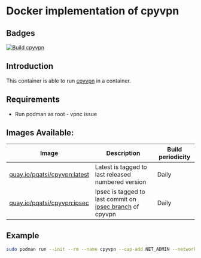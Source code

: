 # Docker implementation of cpyvpn

## Badges

[![Build cpyvpn](https://github.com/leleobhz/cpyvpn-docker/actions/workflows/build-latest.yml/badge.svg)](https://github.com/leleobhz/cpyvpn-docker/actions/workflows/build-latest.yml)

## Introduction

This container is able to run [cpyvpn](https://gitlab.com/cpvpn/cpyvpn) in a container.

## Requirements

* Run podman as root - vpnc issue

## Images Available: 

| Image | Description | Build periodicity |
|-------|-------------|-------------------|
| [quay.io/pqatsi/cpyvpn:latest](https://quay.io/repository/pqatsi/cpyvpn/tag/latest) | Latest is tagged to last released numbered version | Daily |
| [quay.io/pqatsi/cpyvpn:ipsec](https://quay.io/repository/pqatsi/cpyvpn/tag/ipsec) | Ipsec is tagged to last commit on [ipsec branch](https://gitlab.com/cpvpn/cpyvpn/-/tree/ipsec?ref_type=heads) of cpyvpn | Daily |

## Example

```bash
sudo podman run --init --rm --name cpyvpn --cap-add NET_ADMIN --network=host --device=/dev/net/tun --privileged -e USER='YOUR_USERNAME_HERE' -e PASSWORD='YOUR_PASSWORD_HERE' -e HOST='YOUR_VPN_ENDPOINT_HERE' -e MODE='l' quay.io/pqatsi/cpyvpn:latest
```
